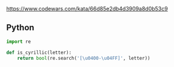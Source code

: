 https://www.codewars.com/kata/66d85e2db4d3909a8d0b53c9

## Python
```python
import re

def is_cyrillic(letter):
    return bool(re.search('[\u0400-\u04FF]', letter))
```